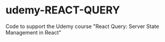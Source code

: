# udemy-REACT-QUERY
Code to support the Udemy course "React Query: Server State Management in React"
